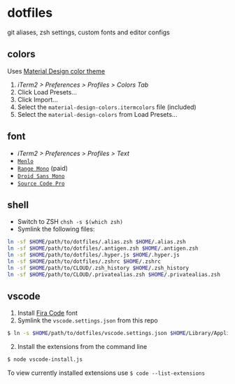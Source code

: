 # dotfiles
git aliases, zsh settings, custom fonts and editor configs

## colors
Uses [Material Design color theme](https://github.com/MartinSeeler/iterm2-material-design)
1. _iTerm2 > Preferences > Profiles > Colors Tab_
2. Click Load Presets...
3. Click Import...
4. Select the `material-design-colors.itermcolors` file (included)
5. Select the `material-design-colors` from Load Presets...

## font
* _iTerm2 > Preferences > Profiles > Text_
* [`Menlo`](Menlo-Regular.ttf)
* [`Range Mono`](https://pilgrimfonts.com/range-mono/) (paid)
* [`Droid Sans Mono`](https://github.com/AlbertoDorado/droid-sans-mono-zeromod)
* [`Source Code Pro`](https://github.com/adobe-fonts/source-code-pro)

## shell
* Switch to ZSH `chsh -s $(which zsh)`
* Symlink the following files:

```bash
ln -sf $HOME/path/to/dotfiles/.alias.zsh $HOME/.alias.zsh
ln -sf $HOME/path/to/dotfiles/.antigen.zsh $HOME/.antigen.zsh
ln -sf $HOME/path/to/dotfiles/.hyper.js $HOME/.hyper.js
ln -sf $HOME/path/to/dotfiles/.zshrc $HOME/.zshrc
ln -sf $HOME/path/to/CLOUD/.zsh_history $HOME/.zsh_history
ln -sf $HOME/path/to/CLOUD/.privatealias.zsh $HOME/.privatealias.zsh
```

## vscode
1. Install [Fira Code](https://github.com/tonsky/FiraCode) font
1. Symlink the `vscode.settings.json` from this repo
```bash
$ ln -s $HOME/path/to/dotfiles/vscode.settings.json $HOME/Library/Application\ Support/Code/User/settings.json
```
2. Install the extensions from the command line
```bash
$ node vscode-install.js
```

To view currently installed extensions use `$ code --list-extensions`
